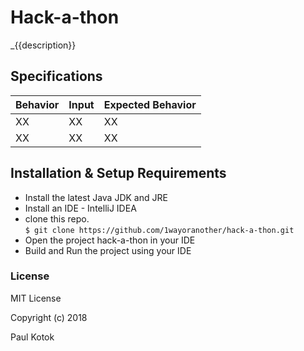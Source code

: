 

# Hack-a-thon

_{{description}}

##  Specifications
| Behavior | Input | Expected Behavior |
| :------------- | :------------- | :------------- |
|  XX  |  XX  |  XX  |
|  XX  |  XX  |  XX  |


## Installation & Setup Requirements

* Install the latest Java JDK and JRE
* Install an IDE - IntelliJ IDEA
* clone this repo. <br />
`$ git clone https://github.com/1wayoranother/hack-a-thon.git`
* Open the project hack-a-thon in your IDE <br />
* Build and Run the project using your IDE


### License

MIT License

Copyright (c) 2018 

Paul Kotok
